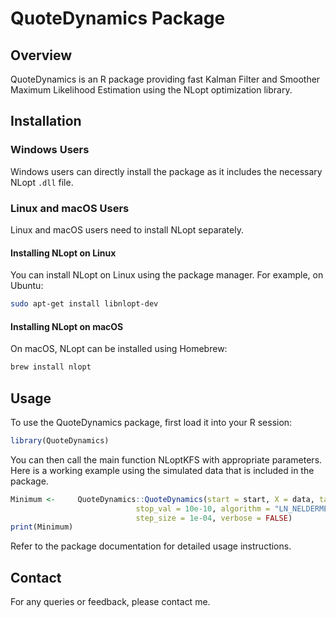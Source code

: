 

# QuoteDynamics Package

## Overview
QuoteDynamics is an R package providing fast Kalman Filter and Smoother Maximum Likelihood Estimation using the NLopt optimization library.

## Installation

### Windows Users
Windows users can directly install the package as it includes the necessary NLopt `.dll` file.

### Linux and macOS Users
Linux and macOS users need to install NLopt separately.

#### Installing NLopt on Linux
You can install NLopt on Linux using the package manager. For example, on Ubuntu:

```bash
sudo apt-get install libnlopt-dev
```

#### Installing NLopt on macOS
On macOS, NLopt can be installed using Homebrew:

```bash
brew install nlopt
```

## Usage
To use the QuoteDynamics package, first load it into your R session:

```R
library(QuoteDynamics)
```

You can then call the main function NLoptKFS with appropriate parameters. Here is a working example using the simulated data that is included in the package.

```R
Minimum <-     QuoteDynamics::QuoteDynamics(start = start, X = data, tau = tau, xtol = 10e-4,
                            stop_val = 10e-10, algorithm = "LN_NELDERMEAD", hessian = TRUE,
                            step_size = 1e-04, verbose = FALSE)
print(Minimum)
```

Refer to the package documentation for detailed usage instructions.

## Contact

For any queries or feedback, please contact me.
